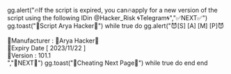 gg.alert("🔥If the script is expired, you can🔥apply for a new version of the script using the following IDin @Hacker_Risk 🌀Telegram🌀","✅NEXT✅") 
gg.toast("👹Script Arya Hacker👹")
while true do
gg.alert("😈[S] [A] [M] [P]😈\
‌\
🥇Manufacturer : 👹Arya Hacker👹\
📆Expiry Date [ 2023/11/22 ]\
🔰Version : 101.1\
","🔁NEXT🔁") 
gg.toast("🎃Cheating Next Page🎃")
while true do
end
end
